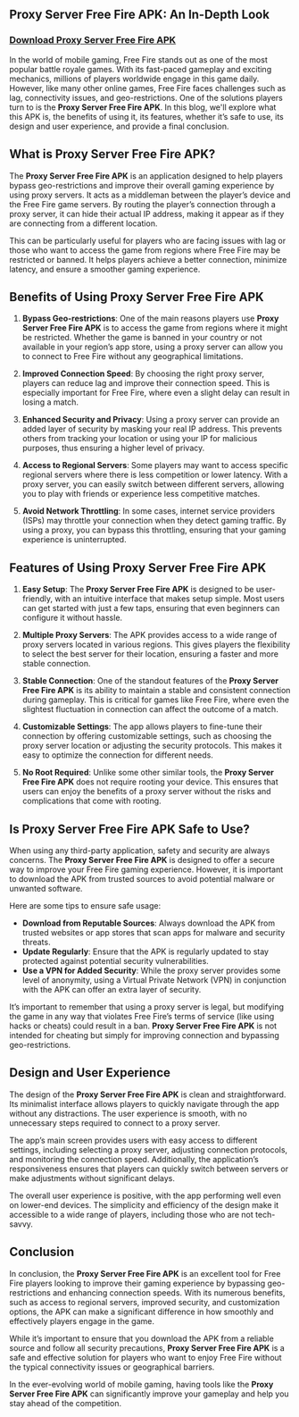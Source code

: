 ## **Proxy Server Free Fire APK: An In-Depth Look**

### [Download Proxy Server Free Fire APK](https://shorturl.at/rCWRk)

In the world of mobile gaming, Free Fire stands out as one of the most popular battle royale games. With its fast-paced gameplay and exciting mechanics, millions of players worldwide engage in this game daily. However, like many other online games, Free Fire faces challenges such as lag, connectivity issues, and geo-restrictions. One of the solutions players turn to is the **Proxy Server Free Fire APK**. In this blog, we'll explore what this APK is, the benefits of using it, its features, whether it’s safe to use, its design and user experience, and provide a final conclusion.

## **What is Proxy Server Free Fire APK?**

The **Proxy Server Free Fire APK** is an application designed to help players bypass geo-restrictions and improve their overall gaming experience by using proxy servers. It acts as a middleman between the player’s device and the Free Fire game servers. By routing the player’s connection through a proxy server, it can hide their actual IP address, making it appear as if they are connecting from a different location.

This can be particularly useful for players who are facing issues with lag or those who want to access the game from regions where Free Fire may be restricted or banned. It helps players achieve a better connection, minimize latency, and ensure a smoother gaming experience.

## **Benefits of Using Proxy Server Free Fire APK**

1. **Bypass Geo-restrictions**: One of the main reasons players use **Proxy Server Free Fire APK** is to access the game from regions where it might be restricted. Whether the game is banned in your country or not available in your region’s app store, using a proxy server can allow you to connect to Free Fire without any geographical limitations.

2. **Improved Connection Speed**: By choosing the right proxy server, players can reduce lag and improve their connection speed. This is especially important for Free Fire, where even a slight delay can result in losing a match.

3. **Enhanced Security and Privacy**: Using a proxy server can provide an added layer of security by masking your real IP address. This prevents others from tracking your location or using your IP for malicious purposes, thus ensuring a higher level of privacy.

4. **Access to Regional Servers**: Some players may want to access specific regional servers where there is less competition or lower latency. With a proxy server, you can easily switch between different servers, allowing you to play with friends or experience less competitive matches.

5. **Avoid Network Throttling**: In some cases, internet service providers (ISPs) may throttle your connection when they detect gaming traffic. By using a proxy, you can bypass this throttling, ensuring that your gaming experience is uninterrupted.

## **Features of Using Proxy Server Free Fire APK**

1. **Easy Setup**: The **Proxy Server Free Fire APK** is designed to be user-friendly, with an intuitive interface that makes setup simple. Most users can get started with just a few taps, ensuring that even beginners can configure it without hassle.

2. **Multiple Proxy Servers**: The APK provides access to a wide range of proxy servers located in various regions. This gives players the flexibility to select the best server for their location, ensuring a faster and more stable connection.

3. **Stable Connection**: One of the standout features of the **Proxy Server Free Fire APK** is its ability to maintain a stable and consistent connection during gameplay. This is critical for games like Free Fire, where even the slightest fluctuation in connection can affect the outcome of a match.

4. **Customizable Settings**: The app allows players to fine-tune their connection by offering customizable settings, such as choosing the proxy server location or adjusting the security protocols. This makes it easy to optimize the connection for different needs.

5. **No Root Required**: Unlike some other similar tools, the **Proxy Server Free Fire APK** does not require rooting your device. This ensures that users can enjoy the benefits of a proxy server without the risks and complications that come with rooting.

## **Is Proxy Server Free Fire APK Safe to Use?**

When using any third-party application, safety and security are always concerns. The **Proxy Server Free Fire APK** is designed to offer a secure way to improve your Free Fire gaming experience. However, it is important to download the APK from trusted sources to avoid potential malware or unwanted software.

Here are some tips to ensure safe usage:

- **Download from Reputable Sources**: Always download the APK from trusted websites or app stores that scan apps for malware and security threats.
- **Update Regularly**: Ensure that the APK is regularly updated to stay protected against potential security vulnerabilities.
- **Use a VPN for Added Security**: While the proxy server provides some level of anonymity, using a Virtual Private Network (VPN) in conjunction with the APK can offer an extra layer of security.

It’s important to remember that using a proxy server is legal, but modifying the game in any way that violates Free Fire’s terms of service (like using hacks or cheats) could result in a ban. **Proxy Server Free Fire APK** is not intended for cheating but simply for improving connection and bypassing geo-restrictions.

## **Design and User Experience**

The design of the **Proxy Server Free Fire APK** is clean and straightforward. Its minimalist interface allows players to quickly navigate through the app without any distractions. The user experience is smooth, with no unnecessary steps required to connect to a proxy server.

The app’s main screen provides users with easy access to different settings, including selecting a proxy server, adjusting connection protocols, and monitoring the connection speed. Additionally, the application’s responsiveness ensures that players can quickly switch between servers or make adjustments without significant delays.

The overall user experience is positive, with the app performing well even on lower-end devices. The simplicity and efficiency of the design make it accessible to a wide range of players, including those who are not tech-savvy.

## **Conclusion**

In conclusion, the **Proxy Server Free Fire APK** is an excellent tool for Free Fire players looking to improve their gaming experience by bypassing geo-restrictions and enhancing connection speeds. With its numerous benefits, such as access to regional servers, improved security, and customization options, the APK can make a significant difference in how smoothly and effectively players engage in the game.

While it’s important to ensure that you download the APK from a reliable source and follow all security precautions, **Proxy Server Free Fire APK** is a safe and effective solution for players who want to enjoy Free Fire without the typical connectivity issues or geographical barriers.

In the ever-evolving world of mobile gaming, having tools like the **Proxy Server Free Fire APK** can significantly improve your gameplay and help you stay ahead of the competition.
